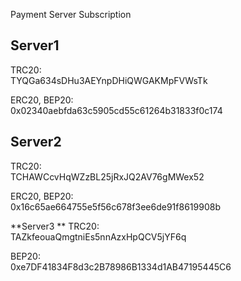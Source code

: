 Payment Server Subscription

**Server1**
------------------------------------------------

TRC20: <br/>
TYQGa634sDHu3AEYnpDHiQWGAKMpFVWsTk

ERC20, BEP20: <br/>
0x02340aebfda63c5905cd55c61264b31833f0c174

**Server2**
------------------------------------------------

TRC20: <br/>
TCHAWCcvHqWZzBL25jRxJQ2AV76gMWex52

ERC20, BEP20: <br/>
0x16c65ae664755e5f56c678f3ee6de91f8619908b


**Server3 **
TRC20: <br/>
TAZkfeouaQmgtniEs5nnAzxHpQCV5jYF6q

BEP20: <br/>
0xe7DF41834F8d3c2B78986B1334d1AB47195445C6
